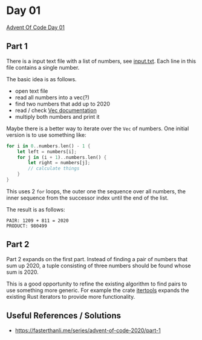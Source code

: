# Day 01

[Advent Of Code Day 01](https://adventofcode.com/2020/day/1)

## Part 1

There is a input text file with a list of numbers, see [input.txt](./input.txt). Each line in this file contains a single number.

The basic idea is as follows.

* open text file
* read all numbers into a vec(?)
* find two numbers that add up to 2020
* read / check [Vec documentation](https://doc.rust-lang.org/std/vec/struct.Vec.html)
* multiply both numbers and print it

Maybe there is a better way to iterate over the `Vec` of numbers. One initial version is to use something like:

```rust
for i in 0..numbers.len() - 1 {
    let left = numbers[i];
    for j in (i + 1)..numbers.len() {
        let right = numbers[j];
        // calculate things
    }
}
```

This uses 2 `for` loops, the outer one the sequence over all numbers, the inner sequence from the successor index until the end of the list.

The result is as follows:

```
PAIR: 1209 + 811 = 2020
PRODUCT: 980499
```

## Part 2

Part 2 expands on the first part. Instead of finding a pair of numbers that sum up 2020, a tuple consisting of three numbers should be found whose sum is 2020.

This is a good opportunity to refine the existing algorithm to find pairs to use something more generic. For example the crate [itertools](https://docs.rs/itertools/0.9.0/itertools/) expands the existing Rust iterators to provide more functionality.


## Useful References / Solutions

* https://fasterthanli.me/series/advent-of-code-2020/part-1
